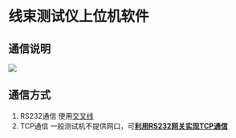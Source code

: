 # 线束测试仪上位机软件

## 通信说明
  <img src="http://seedunk.com/media/@va35d57f6d5264.w-640.svg">

## 通信方式
1. RS232通信
   使用[交叉线](#)
3. TCP通信
   一般测试机不提供网口，可[**利用RS232网关实现TCP通信**](#)





